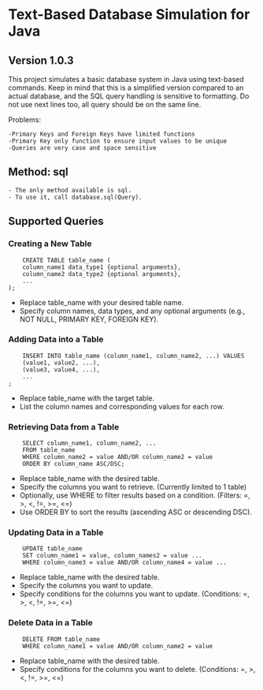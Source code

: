 # Text-Based Database Simulation for Java

## Version 1.0.3

This project simulates a basic database system in Java using text-based commands. Keep in mind that this is a simplified version compared to an actual database, and the SQL query handling is sensitive to formatting. Do not use next lines too, all query should be on the same line.

Problems:
```
-Primary Keys and Foreign Keys have limited functions
-Primary Key only function to ensure input values to be unique
-Queries are very case and space sensitive
```

## Method: sql
    - The only method available is sql.
    - To use it, call database.sql(Query).
## Supported Queries
### Creating a New Table
``` 
    CREATE TABLE table_name (
    column_name1 data_type1 {optional arguments},
    column_name2 data_type2 {optional arguments},
    ...
); 
```
- Replace table_name with your desired table name.
- Specify column names, data types, and any optional arguments (e.g., NOT NULL, PRIMARY KEY, FOREIGN KEY).

### Adding Data into a Table
```
    INSERT INTO table_name (column_name1, column_name2, ...) VALUES
    (value1, value2, ...),
    (value3, value4, ...),
    ...
;
```
- Replace table_name with the target table.
- List the column names and corresponding values for each row.
  
### Retrieving Data from a Table
```
    SELECT column_name1, column_name2, ...
    FROM table_name
    WHERE column_name2 = value AND/OR column_name2 = value
    ORDER BY column_name ASC/DSC;
```
- Replace table_name with the desired table.
- Specify the columns you want to retrieve. (Currently limited to 1 table)
- Optionally, use WHERE to filter results based on a condition. (Filters: =, >, <, !=, >=, <=)
- Use ORDER BY to sort the results (ascending ASC or descending DSC).

### Updating Data in a Table
```
    UPDATE table_name
    SET column_name1 = value, column_names2 = value ...
    WHERE column_name3 = value AND/OR column_name4 = value ...
```
- Replace table_name with the desired table.
- Specify the columns you want to update.
- Specify conditions for the columns you want to update. (Conditions: =, >, <, !=, >=, <=)

### Delete Data in a Table
```
    DELETE FROM table_name
    WHERE column_name1 = value AND/OR column_name2 = value
```
- Replace table_name with the desired table.
- Specify conditions for the columns you want to delete. (Conditions: =, >, <, !=, >=, <=)
